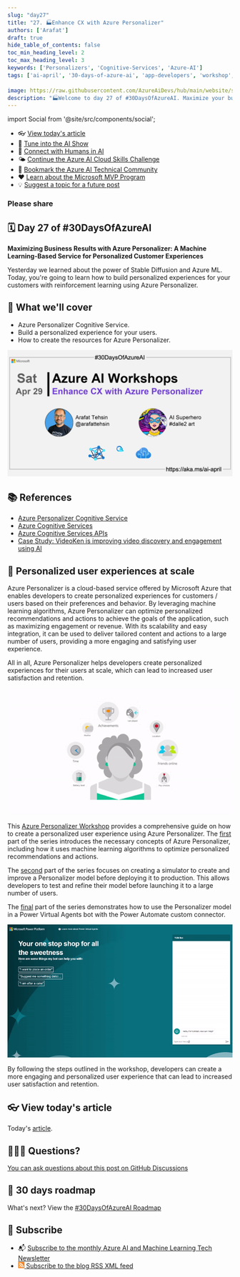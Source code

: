 ```yaml
---
slug: "day27"
title: "27. 🏭Enhance CX with Azure Personalizer"
authors: ['Arafat']
draft: true
hide_table_of_contents: false
toc_min_heading_level: 2
toc_max_heading_level: 3
keywords: ['Personalizers', 'Cognitive-Services', 'Azure-AI']
tags: ['ai-april', '30-days-of-azure-ai', 'app-developers', 'workshop', 'azure-cognitive-services']

image: https://raw.githubusercontent.com/AzureAiDevs/hub/main/website/static/img/2023-aia/banner-day27.png
description: "🏭Welcome to day 27 of #30DaysOfAzureAI. Maximize your business results with Azure Personalizer - a machine learning-based service that creates personalized experiences for your customers based on their preferences and behavior. Learn how to build and integrate this powerful tool to provide tailored content and actions to a large user base."
---
```


import Social from '@site/src/components/social';

<head>

  <meta name="twitter:url" content="https://azureaidevs.github.io/hub/2023-aia/day27" />
  <meta name="twitter:title" content="Enhance CX with Azure Personalizer" />
  <meta name="twitter:description" content="🏭Welcome to day 27 of #30DaysOfAzureAI. Maximize your business results with Azure Personalizer - a machine learning-based service that creates personalized experiences for your customers based on their preferences and behavior. Learn how to build and integrate this powerful tool to provide tailored content and actions to a large user base." />
  <meta name="twitter:image" content="https://raw.githubusercontent.com/AzureAiDevs/hub/main/website/static/img/2023-aia/banner-day27.png" />
  <meta name="twitter:card" content="summary_large_image" />

  <link rel="canonical" href="https://www.arafattehsin.com/reinforcement-learning-in-apps-bots-websites-with-azure-personalizer-part-1"  />
  </head>

- 👓 [View today's article](https://www.arafattehsin.com/reinforcement-learning-in-apps-bots-websites-with-azure-personalizer-part-1)
- 🍿 [Tune into the AI Show](https://aka.ms/ai-april-ai-show)
- 🧬 [Connect with Humans in AI](/hub/humans-in-ai)
- 🌤️ [Continue the Azure AI Cloud Skills Challenge](https://aka.ms/30-days-of-azure-ai-challenge)
- 🏫 [Bookmark the Azure AI Technical Community](https://aka.ms/ai-april-tech-community)
- ❤️ [Learn about the Microsoft MVP Program](https://aka.ms/ai-april-mvp-program)
- 💡 [Suggest a topic for a future post](https://github.com/AzureAiDevs/hub/discussions/categories/call-for-content)

### Please share

<Social
    page_url="https://azureaidevs.github.io/hub/2023-aia/day27"
    image_url="https://raw.githubusercontent.com/AzureAiDevs/hub/main/website/static/img/2023-aia/banner-day27.png"
    title="Enhance CX with Azure Personalizer"
    description= "🏭Welcome to day 27 of #30DaysOfAzureAI. Maximize your business results with Azure Personalizer - a machine learning-based service that creates personalized experiences for your customers based on their preferences and behavior. Learn how to build and integrate this powerful tool to provide tailored content and actions to a large user base."
    hashtags="AzurePersonalizer"
    hashtag="#30DaysOfAzureAi"
/>

## 🗓️ Day 27 of #30DaysOfAzureAI

<!-- Short description section -->

**Maximizing Business Results with Azure Personalizer: A Machine Learning-Based Service for Personalized Customer Experiences**

<!-- Intro section -->

Yesterday we learned about the power of Stable Diffusion and Azure ML. Today, you're going to learn how to build personalized experiences for your customers with reinforcement learning using Azure Personalizer.

## 🎯 What we'll cover

<!-- What we'll cover section -->


- Azure Personalizer Cognitive Service.
- Build a personalized experience for your users.
- How to create the resources for Azure Personalizer.


[![Image banner for day 27](./../../static/img/2023-aia/banner-day27.png)](https://www.arafattehsin.com/reinforcement-learning-in-apps-bots-websites-with-azure-personalizer-part-1)


<!-- Reference section -->



## 📚 References

- [Azure Personalizer Cognitive Service](https://azure.microsoft.com/products/cognitive-services/personalizer?WT.mc_id=aiml-89446-dglover)
- [Azure Cognitive Services](https://azure.microsoft.com/en-au/products/cognitive-services/#overview?WT.mc_id=aiml-89446-dglover)
- [Azure Cognitive Services APIs](https://azure.microsoft.com/products/cognitive-services/#api?WT.mc_id=aiml-89446-dglover)
- [Case Study: VideoKen is improving video discovery and engagement using AI](https://startups.microsoft.com/blog/launchwithai-videoken?WT.mc_id=aiml-89446-dglover)


<!-- Body section -->


## 🚌 Personalized user experiences at scale

Azure Personalizer is a cloud-based service offered by Microsoft Azure that enables developers to create personalized experiences for customers / users based on their preferences and behavior. By leveraging machine learning algorithms, Azure Personalizer can optimize personalized recommendations and actions to achieve the goals of the application, such as maximizing engagement or revenue. With its scalability and easy integration, it can be used to deliver tailored content and actions to a large number of users, providing a more engaging and satisfying user experience.

All in all, Azure Personalizer helps developers create personalized experiences for their users at scale, which can lead to increased user satisfaction and retention.

![Personalizer gif](Personalizer.gif)

This [Azure Personalizer Workshop](https://www.arafattehsin.com/tag/azure-personalizer/) provides a comprehensive guide on how to create a personalized user experience using Azure Personalizer. The [first](https://www.arafattehsin.com/reinforcement-learning-in-apps-bots-websites-with-azure-personalizer-part-1/) part of the series introduces the necessary concepts of Azure Personalizer, including how it uses machine learning algorithms to optimize personalized recommendations and actions.

The [second](https://www.arafattehsin.com/reinforcement-learning-in-apps-bots-websites-with-azure-personalizer-part-2/) part of the series focuses on creating a simulator to create and improve a Personalizer model before deploying it to production. This allows developers to test and refine their model before launching it to a large number of users.

The [final](https://www.arafattehsin.com/reinforcement-learning-in-apps-bots-websites-with-azure-personalizer-part-3/) part of the series demonstrates how to use the Personalizer model in a Power Virtual Agents bot with the Power Automate custom connector.

![Image banner for day 27](PVA-demo.gif)

By following the steps outlined in the workshop, developers can create a more engaging and personalized user experience that can lead to increased user satisfaction and retention.

## 👓 View today's article

Today's [article](https://www.arafattehsin.com/reinforcement-learning-in-apps-bots-websites-with-azure-personalizer-part-1).


## 🙋🏾‍♂️ Questions?

[You can ask questions about this post on GitHub Discussions](https://github.com/AzureAiDevs/hub/discussions/categories/azure-ai-workshops)

## 📍 30 days roadmap

What's next? View the [#30DaysOfAzureAI Roadmap](/hub/roadmap/30days)

## 🧲 Subscribe

- 📬 [Subscribe to the monthly Azure AI and Machine Learning Tech Newsletter](https://aka.ms/azure-ai-dev-newsletter)
- [![The image is the blog RSS feed available icon](./../../static/img/2023-aia/rss.png) Subscribe to the blog RSS XML feed](https://azureaidevs.github.io/hub/2023-aia/rss.xml)